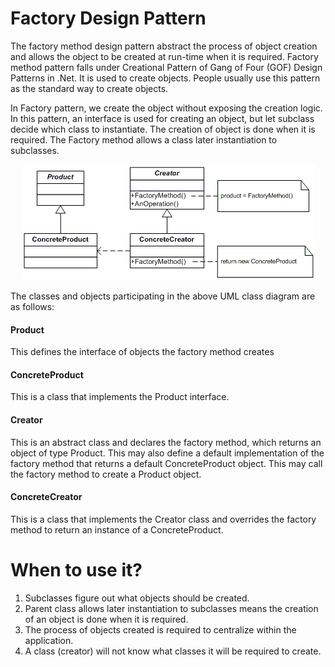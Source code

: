 # Factory Design Pattern

The factory method design pattern abstract the process of object creation and allows the object to be created at run-time when it is required. Factory method pattern falls under Creational Pattern of Gang of Four (GOF) Design Patterns in .Net. It is used to create objects. People usually use this pattern as the standard way to create objects.

In Factory pattern, we create the object without exposing the creation logic. In this pattern, an interface is used for creating an object, but let subclass decide which class to instantiate. The creation of object is done when it is required. The Factory method allows a class later instantiation to subclasses.

<p align="center">
  <img src="https://github.com/adichamoli/DesignPatterns/blob/main/Creational%20Design%20Pattern/Factory%20Pattern/factory.gif"/>
</p>

The classes and objects participating in the above UML class diagram are as follows:

#### Product
 
This defines the interface of objects the factory method creates

#### ConcreteProduct
 
This is a class that implements the Product interface.

#### Creator
 
This is an abstract class and declares the factory method, which returns an object of type Product.
This may also define a default implementation of the factory method that returns a default ConcreteProduct object.
This may call the factory method to create a Product object.

#### ConcreteCreator
 
This is a class that implements the Creator class and overrides the factory method to return an instance of a ConcreteProduct.

# When to use it?

1. Subclasses figure out what objects should be created.
2. Parent class allows later instantiation to subclasses means the creation of an object is done when it is required.
3. The process of objects created is required to centralize within the application.
4. A class (creator) will not know what classes it will be required to create.
